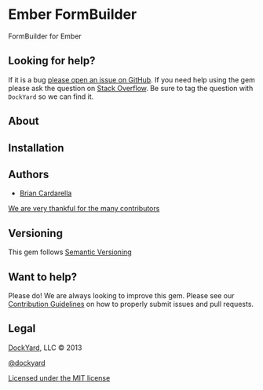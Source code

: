 # Ember FormBuilder #

FormBuilder for Ember

## Looking for help? ##

If it is a bug [please open an issue on
GitHub](https://github.com/dockyard/ember-formBuilder/issues). If you need help using
the gem please ask the question on
[Stack Overflow](http://stackoverflow.com). Be sure to tag the
question with `DockYard` so we can find it.

## About ##

## Installation ##

## Authors ##

* [Brian Cardarella](http://twitter.com/bcardarella)

[We are very thankful for the many contributors](https://github.com/dockyard/ember-formBuilder/graphs/contributors)

## Versioning ##

This gem follows [Semantic Versioning](http://semver.org)

## Want to help? ##

Please do! We are always looking to improve this gem. Please see our
[Contribution Guidelines](https://github.com/dockyard/ember-formBuilder/blob/master/CONTRIBUTING.md)
on how to properly submit issues and pull requests.

## Legal ##

[DockYard](http://dockyard.com), LLC &copy; 2013

[@dockyard](http://twitter.com/dockyard)

[Licensed under the MIT license](http://www.opensource.org/licenses/mit-license.php)

